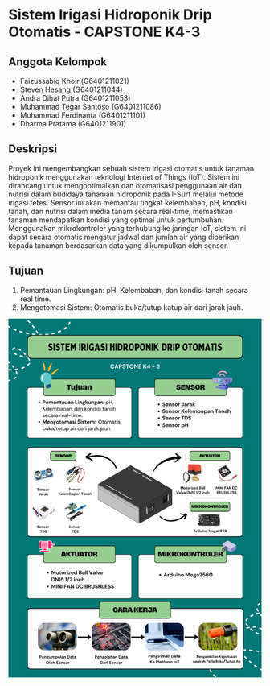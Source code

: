 # Sistem Irigasi Hidroponik Drip Otomatis - CAPSTONE K4-3

## Anggota Kelompok
- Faizussabiq Khoiri(G6401211021)
- Steven Hesang (G6401211044)
- Andra Dihat Putra (G6401211053)
- Muhammad Tegar Santoso (G6401211086)
- Muhammad Ferdinanta (G6401211101)
- Dharma Pratama (G6401211901)

## Deskripsi
Proyek ini mengembangkan sebuah sistem irigasi otomatis untuk tanaman hidroponik menggunakan teknologi Internet of Things (IoT). Sistem ini dirancang untuk mengoptimalkan dan otomatisasi penggunaan air dan nutrisi dalam budidaya tanaman hidroponik pada I-Surf melalui metode irigasi tetes. Sensor ini akan memantau tingkat kelembaban, pH, kondisi tanah, dan nutrisi dalam media tanam secara real-time, memastikan tanaman mendapatkan kondisi yang optimal untuk pertumbuhan. Menggunakan mikrokontroler yang terhubung ke jaringan IoT, sistem ini dapat secara otomatis mengatur jadwal dan jumlah air yang diberikan kepada tanaman berdasarkan data yang dikumpulkan oleh sensor. 

## Tujuan 
1. Pemantauan Lingkungan:
pH, Kelembaban, dan kondisi tanah secara real time.
2. Mengotomasi Sistem:
Otomatis buka/tutup katup air dari jarak jauh.

![Poster](<Poster Capstone K4-3.png>)
